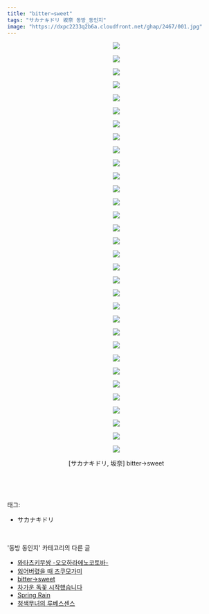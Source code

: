 ```yaml
---
title: "bitter→sweet"
tags: "サカナキドリ 坂奈 동방_동인지"
image: "https://dxpc2233q2b6a.cloudfront.net/ghap/2467/001.jpg"
---
```

<div class="article">
<p style="text-align: center; clear: none; float: none;"><img src="{{ site.imgserver3 }}/ghap/2467/001.jpg"/></p>
<p style="text-align: center; clear: none; float: none;"><img src="{{ site.imgserver3 }}/ghap/2467/002.jpg"/></p>
<p style="text-align: center; clear: none; float: none;"><img src="{{ site.imgserver3 }}/ghap/2467/003.jpg"/></p>
<p style="text-align: center; clear: none; float: none;"><img src="{{ site.imgserver3 }}/ghap/2467/004.jpg"/></p>
<p style="text-align: center; clear: none; float: none;"><img src="{{ site.imgserver3 }}/ghap/2467/005.jpg"/></p>
<p style="text-align: center; clear: none; float: none;"><img src="{{ site.imgserver3 }}/ghap/2467/006.jpg"/></p>
<p style="text-align: center; clear: none; float: none;"><img src="{{ site.imgserver3 }}/ghap/2467/007.jpg"/></p>
<p style="text-align: center; clear: none; float: none;"><img src="{{ site.imgserver3 }}/ghap/2467/008.jpg"/></p>
<p style="text-align: center; clear: none; float: none;"><img src="{{ site.imgserver3 }}/ghap/2467/009.jpg"/></p>
<p style="text-align: center; clear: none; float: none;"><img src="{{ site.imgserver3 }}/ghap/2467/010.jpg"/></p>
<p style="text-align: center; clear: none; float: none;"><img src="{{ site.imgserver3 }}/ghap/2467/011.jpg"/></p>
<p style="text-align: center; clear: none; float: none;"><img src="{{ site.imgserver3 }}/ghap/2467/012.jpg"/></p>
<p style="text-align: center; clear: none; float: none;"><img src="{{ site.imgserver3 }}/ghap/2467/013.jpg"/></p>
<p style="text-align: center; clear: none; float: none;"><img src="{{ site.imgserver3 }}/ghap/2467/014.jpg"/></p>
<p style="text-align: center; clear: none; float: none;"><img src="{{ site.imgserver3 }}/ghap/2467/015.jpg"/></p>
<p style="text-align: center; clear: none; float: none;"><img src="{{ site.imgserver3 }}/ghap/2467/016.jpg"/></p>
<p style="text-align: center; clear: none; float: none;"><img src="{{ site.imgserver3 }}/ghap/2467/017.jpg"/></p>
<p style="text-align: center; clear: none; float: none;"><img src="{{ site.imgserver3 }}/ghap/2467/018.jpg"/></p>
<p style="text-align: center; clear: none; float: none;"><img src="{{ site.imgserver3 }}/ghap/2467/019.jpg"/></p>
<p style="text-align: center; clear: none; float: none;"><img src="{{ site.imgserver3 }}/ghap/2467/020.jpg"/></p>
<p style="text-align: center; clear: none; float: none;"><img src="{{ site.imgserver3 }}/ghap/2467/021.jpg"/></p>
<p style="text-align: center; clear: none; float: none;"><img src="{{ site.imgserver3 }}/ghap/2467/022.jpg"/></p>
<p style="text-align: center; clear: none; float: none;"><img src="{{ site.imgserver3 }}/ghap/2467/023.jpg"/></p>
<p style="text-align: center; clear: none; float: none;"><img src="{{ site.imgserver3 }}/ghap/2467/024.jpg"/></p>
<p style="text-align: center; clear: none; float: none;"><img src="{{ site.imgserver3 }}/ghap/2467/025.jpg"/></p>
<p style="text-align: center; clear: none; float: none;"><img src="{{ site.imgserver3 }}/ghap/2467/026.jpg"/></p>
<p style="text-align: center; clear: none; float: none;"><img src="{{ site.imgserver3 }}/ghap/2467/027.jpg"/></p>
<p style="text-align: center; clear: none; float: none;"><img src="{{ site.imgserver3 }}/ghap/2467/028.jpg"/></p>
<p style="text-align: center; clear: none; float: none;"><img src="{{ site.imgserver3 }}/ghap/2467/029.jpg"/></p>
<p style="text-align: center; clear: none; float: none;"><img src="{{ site.imgserver3 }}/ghap/2467/030.jpg"/></p>
<p style="text-align: center; clear: none; float: none;"><img src="{{ site.imgserver3 }}/ghap/2467/031.jpg"/></p>
<p style="text-align: center; clear: none; float: none;"><img src="{{ site.imgserver3 }}/ghap/2467/032.jpg"/></p>
<p style="text-align: center; clear: none; float: none;">[サカナキドリ, 坂奈] bitter→sweet</p>
<p><br/></p>
</div><br/>
<div class="tagTrail">
<p>태그: </p>
<ul>
<li>サカナキドリ</li>
</ul>
</div><br/>
<div class="another">
<p>'동방 동인지' 카테고리의 다른 글</p>
<ul>
<li><a href="/ghap_2469">와타츠키무쌍 -오오하라에노코토바-</a></li>
<li><a href="/ghap_2468">잃어버렸을 때 츠쿠모가미</a></li>
<li><a href="/ghap_2467">bitter→sweet</a></li>
<li><a href="/ghap_2464">차가운 독꽃 시작했습니다</a></li>
<li><a href="/ghap_2462">Spring Rain</a></li>
<li><a href="/ghap_2461">청색무녀의 루베스센스</a></li>
</ul>
</div><br/>
<div class="cb_module cb_fluid">
<div class="cb_wrt cb_profile">
</div><!-- commentList close -->
</div><br/>

